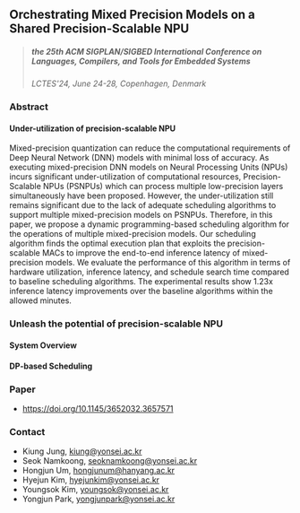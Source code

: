 ## Orchestrating Mixed Precision Models on a Shared Precision-Scalable NPU

> ##### the 25th ACM SIGPLAN/SIGBED International Conference on Languages, Compilers, and Tools for Embedded Systems
> 
> _LCTES'24, June 24-28, Copenhagen, Denmark_

### Abstract
#### Under-utilization of precision-scalable NPU
Mixed-precision quantization can reduce the computational requirements of Deep Neural Network (DNN) models with minimal loss of accuracy.
As executing mixed-precision DNN models on Neural Processing Units (NPUs) incurs significant under-utilization of computational resources, Precision-Scalable NPUs (PSNPUs) which can process multiple low-precision layers simultaneously have been proposed.
However, the under-utilization still remains significant due to the lack of adequate scheduling algorithms to support multiple mixed-precision models on PSNPUs.
Therefore, in this paper, we propose a dynamic programming-based scheduling algorithm for the operations of multiple mixed-precision models.
Our scheduling algorithm finds the optimal execution plan that exploits the precision-scalable MACs to improve the end-to-end inference latency of mixed-precision models.
We evaluate the performance of this algorithm in terms of hardware utilization, inference latency, and schedule search time compared to baseline scheduling algorithms. 
The experimental results show 1.23x inference latency improvements over the baseline algorithms within the allowed minutes.

### Unleash the potential of precision-scalable NPU
#### System Overview
#### DP-based Scheduling

### Paper
- https://doi.org/10.1145/3652032.3657571

### Contact
- Kiung Jung, kiung@yonsei.ac.kr
- Seok Namkoong, seoknamkoong@yonsei.ac.kr
- Hongjun Um, hongjunum@hanyang.ac.kr
- Hyejun Kim, hyejunkim@yonsei.ac.kr
- Youngsok Kim, youngsok@yonsei.ac.kr
- Yongjun Park, yongjunpark@yonsei.ac.kr
